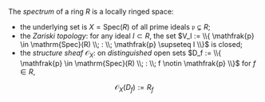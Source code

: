 The *spectrum* of a ring $R$ is a locally ringed space:

- the underlying set is $X = \mathrm{Spec}(R)$ of all prime ideals $\mathfrak{p} \subsetneq R$;
- the *Zariski topology*: for any ideal $I \subset R$, the set $V_I := \\{ \mathfrak{p} \in \mathrm{Spec}(R) \\; : \\; \mathfrak{p} \supseteq I \\}$ is closed;
- the *structure sheaf* $\mathcal{O}_{X}$: on *distinguished* open sets $D_f := \\{ \mathfrak{p} \in \mathrm{Spec}(R) \\; : \\; f \notin \mathfrak{p} \\}$ for $f \in R$,

$$
\mathcal{O}_{X}(D_f) := R_{f}
$$
